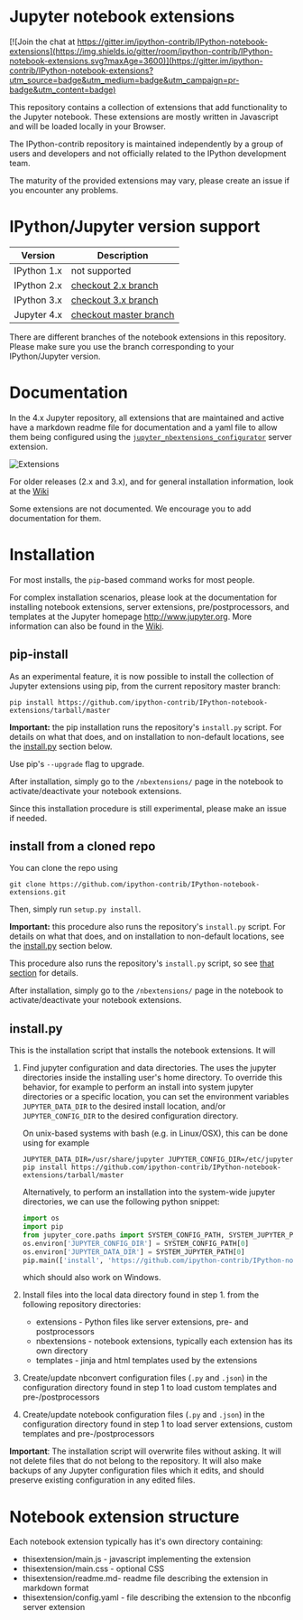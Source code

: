 Jupyter notebook extensions
===========================

[![Join the chat at https://gitter.im/ipython-contrib/IPython-notebook-extensions](https://img.shields.io/gitter/room/ipython-contrib/IPython-notebook-extensions.svg?maxAge=3600)](https://gitter.im/ipython-contrib/IPython-notebook-extensions?utm_source=badge&utm_medium=badge&utm_campaign=pr-badge&utm_content=badge)

This repository contains a collection of extensions that add functionality to the Jupyter notebook.
These extensions are mostly written in Javascript and will be loaded locally in your Browser.

The IPython-contrib repository is maintained independently by a group of users and developers and not officially related
 to the IPython development team.

The maturity of the provided extensions may vary, please create an issue if you encounter any problems.


IPython/Jupyter version support
===============================

| Version     | Description                                                                                    |
|-------------|------------------------------------------------------------------------------------------------|
| IPython 1.x | not supported                                                                                  |
| IPython 2.x | [checkout 2.x branch](https://github.com/ipython-contrib/IPython-notebook-extensions/tree/2.x) |
| IPython 3.x | [checkout 3.x branch](https://github.com/ipython-contrib/IPython-notebook-extensions/tree/3.x) |
| Jupyter 4.x | [checkout master branch](https://github.com/ipython-contrib/IPython-notebook-extensions/)      |

There are different branches of the notebook extensions in this repository.
Please make sure you use the branch corresponding to your IPython/Jupyter version.


Documentation
=============

In the 4.x Jupyter repository, all extensions that are maintained and active have a markdown readme file for
documentation and a yaml file to allow them being configured using the
[`jupyter_nbextensions_configurator`](https://github.com/Jupyter-contrib/jupyter_nbextensions_configurator)
server extension.

![Extensions](https://raw.githubusercontent.com/Jupyter-contrib/jupyter_nbextensions_configurator/master/src/jupyter_nbextensions_configurator/static/nbextensions_configurator/icon.png)

For older releases (2.x and 3.x), and for general installation information, look at the [Wiki](https://github.com/ipython-contrib/IPython-notebook-extensions/wiki)

Some extensions are not documented. We encourage you to add documentation for them.


Installation
============

For most installs, the `pip`-based command works for most people.

For complex installation scenarios, please look at the documentation for
installing notebook extensions, server extensions, pre/postprocessors, and
templates at the Jupyter homepage http://www.jupyter.org.
More information can also be found in the
[Wiki](https://github.com/ipython-contrib/IPython-notebook-extensions/wiki).


pip-install
-----------

As an experimental feature, it is now possible to install the collection of
Jupyter extensions using pip, from the current repository master branch:

    pip install https://github.com/ipython-contrib/IPython-notebook-extensions/tarball/master

**Important:** the pip installation runs the repository's `install.py` script.
For details on what that does, and on installation to non-default locations,
see the [install.py](#installpy) section below.

Use pip's `--upgrade` flag to upgrade.

After installation, simply go to the `/nbextensions/` page in the notebook to activate/deactivate  your notebook extensions.

Since this installation procedure is still experimental, please make an issue if needed.


install from a cloned repo
--------------------------

You can clone the repo using

    git clone https://github.com/ipython-contrib/IPython-notebook-extensions.git

Then, simply run `setup.py install`.

**Important:** this procedure also runs the repository's `install.py` script.
For details on what that does, and on installation to non-default locations,
see the [install.py](#installpy) section below.

This procedure also runs the repository's `install.py` script, so see [that
section](#installpy) for details.

After installation, simply go to the `/nbextensions/` page in the notebook to activate/deactivate  your notebook extensions.


install.py
----------

This is the installation script that installs the notebook extensions. It will

 1. Find jupyter configuration and data directories. The uses the jupyter
    directories inside the installing user's home directory. To override this
    behavior, for example to perform an install into system jupyter directories
    or a specific location, you can set the environment variables
    `JUPYTER_DATA_DIR` to the desired install location, and/or
    `JUPYTER_CONFIG_DIR` to the desired configuration directory.

    On unix-based systems with bash (e.g. in Linux/OSX), this can be done using
    for example

        JUPYTER_DATA_DIR=/usr/share/jupyter JUPYTER_CONFIG_DIR=/etc/jupyter pip install https://github.com/ipython-contrib/IPython-notebook-extensions/tarball/master

    Alternatively, to perform an installation into the system-wide jupyter
    directories, we can use the following python snippet:

    ```python
    import os
    import pip
    from jupyter_core.paths import SYSTEM_CONFIG_PATH, SYSTEM_JUPYTER_PATH
    os.environ['JUPYTER_CONFIG_DIR'] = SYSTEM_CONFIG_PATH[0]
    os.environ['JUPYTER_DATA_DIR'] = SYSTEM_JUPYTER_PATH[0]
    pip.main(['install', 'https://github.com/ipython-contrib/IPython-notebook-extensions/tarball/master'])
    ```

    which should also work on Windows.

 2. Install files into the local data directory found in step 1. from the
    following repository directories:

     * extensions - Python files like server extensions, pre- and postprocessors
     * nbextensions - notebook extensions, typically each extension has its own directory
     * templates - jinja and html templates used by the extensions

 3. Create/update nbconvert configuration files (`.py` and `.json`) in the
    configuration directory found in step 1 to load custom templates and
    pre-/postprocessors

 4. Create/update notebook configuration files (`.py` and `.json`) in the
    configuration directory found in step 1 to load server extensions, custom
    templates and pre-/postprocessors

**Important**: The installation script will overwrite files without asking.
It will not delete files that do not belong to the repository.
It will also make backups of any Jupyter configuration files which it edits,
and should preserve existing configuration in any edited files.


Notebook extension structure
============================

Each notebook extension typically has it's own directory containing:
 * thisextension/main.js - javascript implementing the extension
 * thisextension/main.css - optional CSS
 * thisextension/readme.md- readme file describing the extension in markdown format
 * thisextension/config.yaml - file describing the extension to the nbconfig server extension

